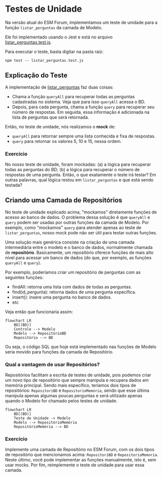 # Testes de Unidade

Na versão atual do ESM Forum, implementamos um teste de unidade para a função `listar_perguntas` da camada de Modelo.

Ele foi implementado usando o Jest e está no arquivo [listar_perguntas.test.js](../testes/listar_pergunta.test.js).

Para executar o teste, basta digitar na pasta raiz:

`npm test -- listar_perguntas.test.js`

## Explicação do Teste

A implementação de [listar_perguntas](../modelo.js) faz duas coisas:

* Chama a função `queryAll` para recuperar todas as perguntas cadastradas no sistema. Veja que para isso `queryAll` acessa o BD.
* Depois, para cada pergunta, chama a função `query` para recuperar seu número de respostas. Em seguida, essa informação é adicionada na lista de perguntas que será retornada.

Então, no teste de unidade, nós realizamos o **mock** de:

* `queryAll` para retornar sempre uma lista conhecida e fixa de respostas.
* `query` para retornar os valores 5, 10 e 15, nessa ordem. 

### Exercício

No nosso teste de unidade, foram mockadas: (a) a lógica para 
recuperar todas as perguntas do BD; (b) a lógica para recuperar 
o número de respostas de uma pergunta. Então, o que exatamente
  o teste irá testar? Em outras palavras, qual  lógica restou 
em `listar_perguntas` e que está sendo testada?

## Criando uma Camada de Repositórios

No teste de unidade explicado acima, "mockamos" diretamente
funções de acesso ao banco de dados. O problema dessa solução é que 
`queryAll` e `query` podem ser usadas por outras funções da 
camada de Modelo. Por exemplo, como "mockamos" `query` para atender
apenas ao teste de `listar_perguntas`, nosso mock pode não ser útil para testar outras funções.

Uma solução mais genérica consiste na criação de uma camada
intermediária entre o modelo e o banco de dados, normalmente 
chamada de **repositório**. Basicamente, um repositório
oferece funções de mais alto nível para acessar um banco de dados 
(do que, por exemplo, as funções `queryAll` e `query`).

Por exemplo, poderíamos criar um repositório de perguntas 
com as seguintes funções:

* findAll: retorna uma lista com dados de todas as perguntas.
* find(id_pergunta): retorna dados de uma pergunta específica.
* insert(): insere uma pergunta no banco de dados.
* etc

Veja então que funcionaria assim:

```mermaid
flowchart LR
    BD[(BD)]
    Controle --> Modelo
    Modelo --> RepositórioBD
    Repositório --> BD
```

Ou seja, o código SQL que hoje está implementado nas funções de 
Modelo seria movido para funções da camada de Repositório.

### Qual a vantagem de usar Repositórios?

Repositórios facilitam a escrita de testes de unidade, pois 
podemos criar um novo tipo de repositório que sempre manipula e recupera dados em memória principal. Sendo mais específico, 
teríamos dois tipos de repositórios: `RepositoriBD` e
`RepositorioMemória`, sendo que esse última manipula apenas 
algumas poucas perguntas e será utilizado apenas quando o Modelo for chamado pelos testes de unidade.

```mermaid
flowchart LR
    BD[(BD)]
    Teste de Unidade -> Modelo
    Modelo --> RepositórioMemória
    RepositórioMemória --> BD
```


### Exercício

Implemente uma camada de Repositório no ESM Forum, com os dois 
tipos de repositório que mencionamos acima: `RepositoriBD` e `RepositorioMemoria`. Neste último, você pode implementar as 
funções manualmente, isto é, sem usar mocks. Por fim, 
reimplemente o teste de unidade para usar essa camada.
